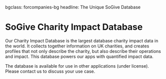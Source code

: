 bgclass: forcompanies-bg
headline: The Unique SoGive Database

# SoGive Charity Impact Database

Our Charity Impact Database is the largest database charity impact data in the world. 
It collects together information on UK charities, and creates profiles that not only
describe the charity, but also describe their operations and impact. 
This database powers our apps with quantified impact data.

The database is available for use in other applications (under license). 
Please contact us to discuss your use case.